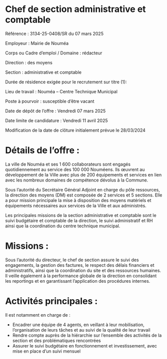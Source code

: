# Chef de section administrative et comptable

Référence : 3134-25-0408/SR du 07 mars 2025

Employeur : Mairie de Nouméa

Corps ou Cadre d’emploi / Domaine : rédacteur

Direction : des moyens

Section : administrative et comptable

Durée de résidence exigée pour le recrutement sur titre (1):

Lieu de travail : Nouméa – Centre Technique Municipal

Poste à pourvoir : susceptible d’être vacant

Date de dépôt de l’offre : Vendredi 07 mars 2025

Date limite de candidature : Vendredi 11 avril 2025

Modification de la date de clôture initialement prévue le 28/03/2024

# Détails de l’offre :

La ville de Nouméa et ses 1 600 collaborateurs sont engagés quotidiennement au service des 100 000 Nouméens. Ils œuvrent au développement de la Ville avec plus de 200 équipements et services en lien avec les nombreux domaines de compétence dévolus à la Commune.

Sous l’autorité du Secrétaire Général Adjoint en charge du pôle ressources, la direction des moyens (DM) est composée de 2 services et 5 sections. Elle a pour mission principale la mise à disposition des moyens matériels et équipements nécessaires aux services de la Ville et aux administrés.

Les principales missions de la section administrative et comptable sont le suivi budgétaire et comptable de la direction, le suivi administratif et RH ainsi que la coordination du centre technique municipal.

# Missions :

Sous l’autorité du directeur, le chef de section assure le suivi des engagements, la gestion des factures, le respect des délais financiers et administratifs, ainsi que la coordination du site et des ressources humaines. Il veille également à la performance globale de la direction en consolidant les reportings et en garantissant l’application des procédures internes.

# Activités principales :

Il est notamment en charge de :

- Encadrer une équipe de 4 agents, en veillant à leur mobilisation, l’organisation de leurs tâches et au suivi de la qualité de leur travail
- Rendre compte auprès de la hiérarchie sur l’ensemble des activités de la section et des problématiques rencontrées
- Assurer le suivi budgétaire en fonctionnement et investissement, avec mise en place d’un suivi mensuel